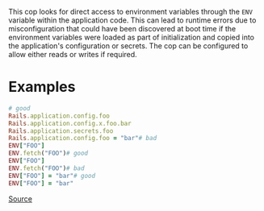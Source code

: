 
This cop looks for direct access to environment variables through the
`ENV` variable within the application code. This can lead to runtime
errors due to misconfiguration that could have been discovered at boot
time if the environment variables were loaded as part of initialization
and copied into the application's configuration or secrets. The cop can
be configured to allow either reads or writes if required.

# Examples

```ruby
# good
Rails.application.config.foo
Rails.application.config.x.foo.bar
Rails.application.secrets.foo
Rails.application.config.foo = "bar"# bad
ENV["FOO"]
ENV.fetch("FOO")# good
ENV["FOO"]
ENV.fetch("FOO")# bad
ENV["FOO"] = "bar"# good
ENV["FOO"] = "bar"
```

[Source](http://www.rubydoc.info/gems/rubocop/RuboCop/Cop/Rails/EnvironmentVariableAccess)